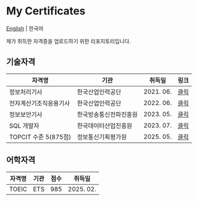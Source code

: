 # My Certificates

[English](README.md) | 한국어

제가 취득한 자격증을 업로드하기 위한 리포지토리입니다.

## 기술자격

| 자격명                 | 기관                   | 취득일    | 링크                                  |
| ---------------------- | ---------------------- | --------- | ------------------------------------- |
| 정보처리기사           | 한국산업인력공단       | 2021. 06. | [클릭](certificates/정보처리기사.png) |
| 전자계산기조직응용기사 | 한국산업인력공단       | 2022. 06. | [클릭](certificates/정보처리기사.png) |
| 정보보안기사           | 한국방송통신전파진흥원 | 2023. 05. | [클릭](certificates/정보보안기사.png) |
| SQL 개발자             | 한국데이터산업진흥원   | 2023. 07. | [클릭](certificates/SQLD.png)         |
| TOPCIT 수준 5(875점)   | 정보통신기획평가원     | 2025. 05. | [클릭](certificates/TOPCIT.png)       |

## 어학자격

| 자격명 | 기관 | 점수 | 취득일    |
| ------ | ---- | ---- | --------- |
| TOEIC  | ETS  | 985  | 2025. 02. |
